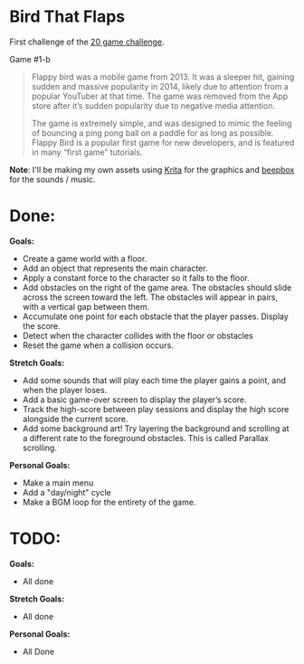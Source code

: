 # Bird That Flaps

First challenge of the [20 game challenge](https://20_games_challenge.gitlab.io/).

Game #1-b

> Flappy bird was a mobile game from 2013. It was a sleeper hit, gaining sudden and massive popularity in 2014, likely due to attention from a popular YouTuber at that time. The game was removed from the App store after it’s sudden popularity due to negative media attention.
> 
> The game is extremely simple, and was designed to mimic the feeling of bouncing a ping pong ball on a paddle for as long as possible.
> Flappy Bird is a popular first game for new developers, and is featured in many “first game” tutorials.

**Note**: I'll be making my own assets using [Krita](https://krita.org/) for the graphics and [beepbox](https://www.beepbox.co) for the sounds / music.

# Done:

**Goals:**

- Create a game world with a floor.
- Add an object that represents the main character.
- Apply a constant force to the character so it falls to the floor.
- Add obstacles on the right of the game area. The obstacles should slide across the screen toward the left. The obstacles will appear in pairs, with a vertical gap between them.
- Accumulate one point for each obstacle that the player passes. Display the score.
- Detect when the character collides with the floor or obstacles
- Reset the game when a collision occurs.

**Stretch Goals:**

- Add some sounds that will play each time the player gains a point, and when the player loses.
- Add a basic game-over screen to display the player’s score.
- Track the high-score between play sessions and display the high score alongside the current score.
- Add some background art! Try layering the background and scrolling at a different rate to the foreground obstacles. This is called Parallax scrolling.

**Personal Goals:**

- Make a main menu
- Add a "day/night" cycle
- Make a BGM loop for the entirety of the game.

# TODO:

**Goals:**
- All done

**Stretch Goals:**

- All done

**Personal Goals:**

- All Done
